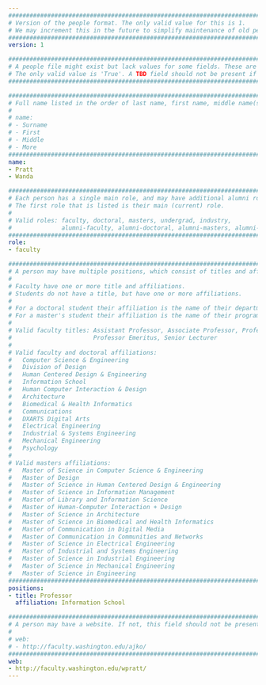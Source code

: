 ```yaml
---
################################################################################
# Version of the people format. The only valid value for this is 1. 
# We may increment this in the future to simplify maintenance of old people.
################################################################################
version: 1

################################################################################
# A people file might exist but lack values for some fields. These are 'TBD'. 
# The only valid value is 'True'. A TBD field should not be present if 'False'.
################################################################################

################################################################################
# Full name listed in the order of last name, first name, middle name(s).
#
# name: 
# - Surname
# - First
# - Middle
# - More
################################################################################
name:
- Pratt
- Wanda

################################################################################
# Each person has a single main role, and may have additional alumni roles.
# The first role that is listed is their main (current) role.
#
# Valid roles: faculty, doctoral, masters, undergrad, industry,
#              alumni-faculty, alumni-doctoral, alumni-masters, alumni-undergrad
################################################################################
role:
- faculty

################################################################################
# A person may have multiple positions, which consist of titles and affiliations.
#
# Faculty have one or more title and affiliations.
# Students do not have a title, but have one or more affiliations.
#
# For a doctoral student their affiliation is the name of their department.
# For a master's student their affiliation is the name of their program.
#
# Valid faculty titles: Assistant Professor, Associate Professor, Professor,
#                       Professor Emeritus, Senior Lecturer
#
# Valid faculty and doctoral affiliations:
#   Computer Science & Engineering
#   Division of Design
#   Human Centered Design & Engineering
#   Information School
#   Human Computer Interaction & Design
#   Architecture
#   Biomedical & Health Informatics
#   Communications
#   DXARTS Digital Arts
#   Electrical Engineering
#   Industrial & Systems Engineering
#   Mechanical Engineering
#   Psychology
# 
# Valid masters affiliations:
#   Master of Science in Computer Science & Engineering
#   Master of Design
#   Master of Science in Human Centered Design & Engineering
#   Master of Science in Information Management
#   Master of Library and Information Science
#   Master of Human-Computer Interaction + Design
#   Master of Science in Architecture
#   Master of Science in Biomedical and Health Informatics
#   Master of Communication in Digital Media
#   Master of Communication in Communities and Networks
#   Master of Science in Electrical Engineering
#   Master of Industrial and Systems Engineering
#   Master of Science in Industrial Engineering
#   Master of Science in Mechanical Engineering
#   Master of Science in Engineering
################################################################################
positions:
- title: Professor
  affiliation: Information School

################################################################################
# A person may have a website. If not, this field should not be present.
#
# web:
# - http://faculty.washington.edu/ajko/
################################################################################
web:
- http://faculty.washington.edu/wpratt/
---
```

